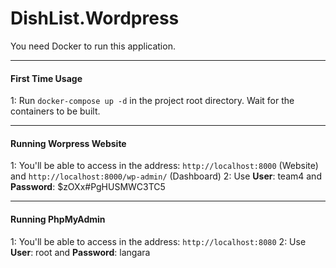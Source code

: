 # DishList.Wordpress

You need Docker to run this application.

---

#### First Time Usage

1: Run `docker-compose up -d` in the project root directory. Wait for the containers to be built.

---

#### Running Worpress Website

1: You'll be able to access in the address: `http://localhost:8000` (Website) and `http://localhost:8000/wp-admin/` (Dashboard)
2: Use **User**: team4 and **Password**: \$zOXx#PgHUSMWC3TC5

---

#### Running PhpMyAdmin

1: You'll be able to access in the address: `http://localhost:8080`
2: Use **User**: root and **Password**: langara
